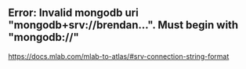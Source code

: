 ## Error: Invalid mongodb uri "mongodb+srv://brendan...". Must begin with "mongodb://"

https://docs.mlab.com/mlab-to-atlas/#srv-connection-string-format
